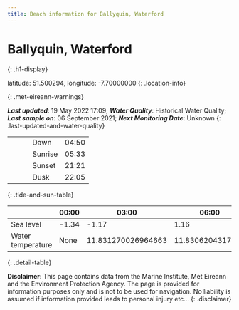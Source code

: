 ```yaml
---
title: Beach information for Ballyquin, Waterford
---
```

# Ballyquin, Waterford 
{: .h1-display}

latitude: 51.500294, longitude: -7.70000000
{: .location-info}


{: .met-eireann-warnings}

___Last updated___: 19 May 2022 17:09; ___Water Quality___: Historical Water Quality;
___Last sample on___: 06 September 2021; ___Next Monitoring Date___: Unknown
{: .last-updated-and-water-quality}

|   |   |   |   |   |
|---|---|---|---|---|
|   |   |   | Dawn  | 04:50 |
|   |   |   | Sunrise  | 05:33 |
|   |   |   | Sunset  | 21:21 |
|   |   |   | Dusk  | 22:05 |
{: .tide-and-sun-table}

<div></div>

| | 00:00 | 03:00 | 06:00 | 09:00 | 12:00 | 15:00 | 18:00 | 21:00 |
|---|---|---|---|---|---|---|---|---|
| Sea level | -1.34 | -1.17 | 1.16 | 1.02| -1.16 | -1.34 | 0.96 | 1.29 |
| Water temperature | None | 11.831270026964663 | 11.8306204317659 | 11.752905052547598 | 11.90228405666633 | 12.017253380627611 | 12.009446672861584 | 11.933167129720811 |
{: .detail-table}

__Disclaimer__: This page contains data from the Marine Institute,
Met Eireann and the Environment Protection Agency. The page is provided for
information purposes only and is not to be used for navigation. No liability
is assumed if information provided leads to personal injury etc...
{: .disclaimer}